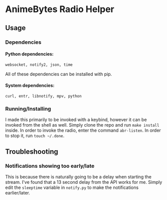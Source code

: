 # AnimeBytes Radio Helper

## Usage

### Dependencies
#### Python dependencies:
```
websocket, notify2, json, time
```
All of these dependencies can be installed with pip.

#### System dependencies:
```
curl, entr, libnotify, mpv, python
```

### Running/Installing
I made this primarily to be invoked with a keybind, however it can be invoked from the shell as well. Simply clone the repo and run `make install` inside. In order to invoke the radio, enter the command `abr-listen`. In order to stop it, run `touch ~/.done`.

## Troubleshooting
### Notifications showing too early/late
This is because there is naturally going to be a delay when starting the stream. I've found that a 13 second delay from the API works for me. Simply edit the `sleeptime` variable in `notify.py` to make the notifications earlier/later.